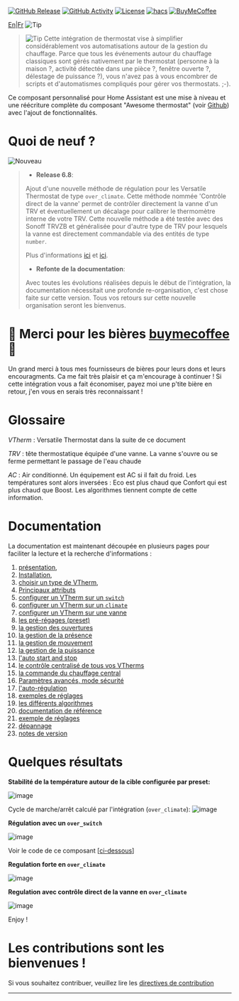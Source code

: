 [![GitHub Release][releases-shield]][releases]
[![GitHub Activity][commits-shield]][commits]
[![License][license-shield]](LICENSE)
[![hacs][hacs_badge]][hacs]
[![BuyMeCoffee][buymecoffeebadge]][buymecoffee]

[En](README.md)|[Fr](README-fr.md)
![Tip](images/icon.png)

> ![Tip](images/tips.png) Cette intégration de thermostat vise à simplifier considérablement vos automatisations autour de la gestion du chauffage. Parce que tous les événements autour du chauffage classiques sont gérés nativement par le thermostat (personne à la maison ?, activité détectée dans une pièce ?, fenêtre ouverte ?, délestage de puissance ?), vous n'avez pas à vous encombrer de scripts et d'automatismes compliqués pour gérer vos thermostats. ;-).

Ce composant personnalisé pour Home Assistant est une mise à niveau et une réécriture complète du composant "Awesome thermostat" (voir [Github](https://github.com/dadge/awesome_thermostat)) avec l'ajout de fonctionnalités.

# Quoi de neuf ?
![Nouveau](images/new-icon.png)
> * **Release 6.8**:
>
> Ajout d'une nouvelle méthode de régulation pour les Versatile Thermostat de type `over_climate`. Cette méthode nommée 'Contrôle direct de la vanne' permet de contrôler directement la vanne d'un TRV et éventuellement un décalage pour calibrer le thermomètre interne de votre TRV. Cette nouvelle méthode a été testée avec des Sonoff TRVZB et généralisée pour d'autre type de TRV pour lesquels la vanne est directement commandable via des entités de type `number`.
>
> Plus d'informations [ici](documentation/fr/over-climate.md) et [ici](documentation/fr/self-regulation.md).
>
> * **Refonte de la documentation**:
>
> Avec toutes les évolutions réalisées depuis le début de l'intégration, la documentation nécessitait une profonde re-organisation, c'est chose faite sur cette version. Tous vos retours sur cette nouvelle organisation seront les bienvenus.


# 🍻 Merci pour les bières [buymecoffee](https://www.buymeacoffee.com/jmcollin78) 🍻
Un grand merci à tous mes fournisseurs de bières pour leurs dons et leurs encouragments. Ca me fait très plaisir et ça m'encourage à continuer ! Si cette intégration vous a fait économiser, payez moi une p'tite bière en retour, j'en vous en serais très reconnaissant !

# Glossaire

  _VTherm_ : Versatile Thermostat dans la suite de ce document

  _TRV_ : tête thermostatique équipée d'une vanne. La vanne s'ouvre ou se ferme permettant le passage de l'eau chaude

  _AC_ : Air conditionné. Un équipement est AC si il fait du froid. Les températures sont alors inversées : Eco est plus chaud que Confort qui est plus chaud que Boost. Les algorithmes tiennent compte de cette information.

# Documentation

La documentation est maintenant découpée en plusieurs pages pour faciliter la lecture et la recherche d'informations :
1. [présentation](documentation/fr/presentation.md),
2. [Installation](documentation/fr/installation.md),
3. [choisir un type de VTherm](documentation/fr/creation.md),
4. [Principaux attributs](documentation/fr/base-attributes.md)
5. [configurer un VTherm sur un `switch`](documentation/fr/over-switch.md)
6. [configurer un VTherm sur un `climate`](documentation/fr/over-climate.md)
7. [configurer un VTherm sur une vanne](documentation/fr/over-valve.md)
8. [les pré-régages (preset)](documentation/fr/feature-presets.md)
9. [la gestion des ouvertures](documentation/fr/feature-window.md)
10. [la gestion de la présence](documentation/fr/feature-presence.md)
11. [la gestion de mouvement](documentation/fr/feature-motion.md)
12. [la gestion de la puissance](documentation/fr/feature-power.md)
13. [l'auto start and stop](documentation/fr/feature-auto-start-stop.md)
14. [le contrôle centralisé de tous vos VTherms](documentation/fr/feature-central-mode.md)
15. [la commande du chauffage central](documentation/fr/feature-central-boiler.md)
16. [Paramètres avancés, mode sécurité](documentation/fr/feature-advanced.md)
17. [l'auto-régulation](documentation/fr/self-regulation.md)
18. [exemples de réglages](documentation/fr/tuning-examples.md)
19. [les différents algorithmes](documentation/fr/algorithms.md)
20. [documentation de référence](documentation/fr/reference.md)
21. [exemple de réglages](documentation/fr/tuning-examples.md)
22. [dépannage](documentation/fr/troubleshooting.md)
23. [notes de version](documentation/fr/releases.md)


# Quelques résultats

**Stabilité de la température autour de la cible configurée par preset:**

![image](documentation/fr/images/results-1.png)

Cycle de marche/arrêt calculé par l'intégration (`over_climate`):
![image](documentation/fr/images/results-2.png)

**Régulation avec un `over_switch`**

![image](documentation/fr/images/results-4.png)

Voir le code de ce composant [[ci-dessous](#even-better-with-apex-chart-to-tune-your-thermostat)]

**Regulation forte en `over_climate`**

![image](documentation/fr/images/results-over-climate-1.png)

**Regulation avec contrôle direct de la vanne en `over_climate`**

![image](documentation/fr/images/results-over-climate-2.png)


Enjoy !

# Les contributions sont les bienvenues !

Si vous souhaitez contribuer, veuillez lire les [directives de contribution](CONTRIBUTING.md)

***

[versatile_thermostat]: https://github.com/jmcollin78/versatile_thermostat
[buymecoffee]: https://www.buymeacoffee.com/jmcollin78
[buymecoffeebadge]: https://img.shields.io/badge/Buy%20me%20a%20beer-%245-orange?style=for-the-badge&logo=buy-me-a-beer
[commits-shield]: https://img.shields.io/github/commit-activity/y/jmcollin78/versatile_thermostat.svg?style=for-the-badge
[commits]: https://github.com/jmcollin78/versatile_thermostat/commits/master
[hacs]: https://github.com/custom-components/hacs
[hacs_badge]: https://img.shields.io/badge/HACS-Custom-41BDF5.svg?style=for-the-badge
[forum-shield]: https://img.shields.io/badge/community-forum-brightgreen.svg?style=for-the-badge
[forum]: https://community.home-assistant.io/
[license-shield]: https://img.shields.io/github/license/jmcollin78/versatile_thermostat.svg?style=for-the-badge
[maintenance-shield]: https://img.shields.io/badge/maintainer-Joakim%20Sørensen%20%40ludeeus-blue.svg?style=for-the-badge
[releases-shield]: https://img.shields.io/github/release/jmcollin78/versatile_thermostat.svg?style=for-the-badge
[releases]: https://github.com/jmcollin78/versatile_thermostat/releases
